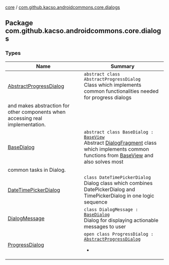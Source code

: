 [core](../index.md) / [com.github.kacso.androidcommons.core.dialogs](.)

## Package com.github.kacso.androidcommons.core.dialogs

### Types

| Name | Summary |
|---|---|
| [AbstractProgressDialog](-abstract-progress-dialog/index.md) | `abstract class AbstractProgressDialog`<br>Class which implements common functionalities needed for progress dialogs
and makes abstraction for other components when accessing real implementation. |
| [BaseDialog](-base-dialog/index.md) | `abstract class BaseDialog : `[`BaseView`](../com.github.kacso.androidcommons.core.views/-base-view/index.md)<br>Abstract [DialogFragment](#) class which implements common functions from [BaseView](../com.github.kacso.androidcommons.core.views/-base-view/index.md) and also solves most
common tasks in Dialog. |
| [DateTimePickerDialog](-date-time-picker-dialog/index.md) | `class DateTimePickerDialog`<br>Dialog class which combines DatePickerDialog and TimePickerDialog in one logic sequence |
| [DialogMessage](-dialog-message/index.md) | `class DialogMessage : `[`BaseDialog`](-base-dialog/index.md)<br>Dialog for displaying actionable messages to user |
| [ProgressDialog](-progress-dialog/index.md) | `open class ProgressDialog : `[`AbstractProgressDialog`](-abstract-progress-dialog/index.md)<ul><li></li></ul> |
